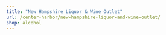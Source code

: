 ```yaml
---
title: "New Hampshire Liquor & Wine Outlet"
url: /center-harbor/new-hampshire-liquor-and-wine-outlet/
shop: alcohol
---
```

